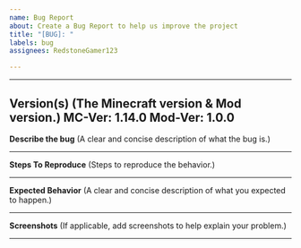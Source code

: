 ```yaml
---
name: Bug Report
about: Create a Bug Report to help us improve the project
title: "[BUG]: "
labels: bug
assignees: RedstoneGamer123

---
```


-------------------------
**Version(s)** (The Minecraft version & Mod version.)
MC-Ver: 1.14.0
Mod-Ver: 1.0.0
-------------------------
**Describe the bug** (A clear and concise description of what the bug is.)

-------------------------
**Steps To Reproduce** (Steps to reproduce the behavior.)

-------------------------
**Expected Behavior** (A clear and concise description of what you expected to happen.)

-------------------------
**Screenshots** (If applicable, add screenshots to help explain your problem.)

-------------------------
